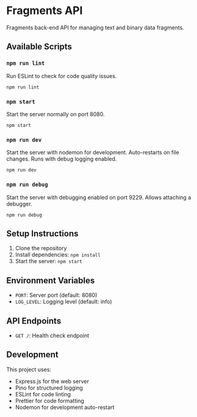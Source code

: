 # Fragments API

Fragments back-end API for managing text and binary data fragments.

## Available Scripts

### `npm run lint`

Run ESLint to check for code quality issues.

```
npm run lint
```

### `npm start`

Start the server normally on port 8080.

```
npm start
```

### `npm run dev`

Start the server with nodemon for development. Auto-restarts on file changes. Runs with debug logging enabled.

```
npm run dev
```

### `npm run debug`

Start the server with debugging enabled on port 9229. Allows attaching a debugger.

```
npm run debug
```

## Setup Instructions

1. Clone the repository
2. Install dependencies: `npm install`
3. Start the server: `npm start`

## Environment Variables

- `PORT`: Server port (default: 8080)
- `LOG_LEVEL`: Logging level (default: info)

## API Endpoints

- `GET /`: Health check endpoint

## Development

This project uses:

- Express.js for the web server
- Pino for structured logging
- ESLint for code linting
- Prettier for code formatting
- Nodemon for development auto-restart
